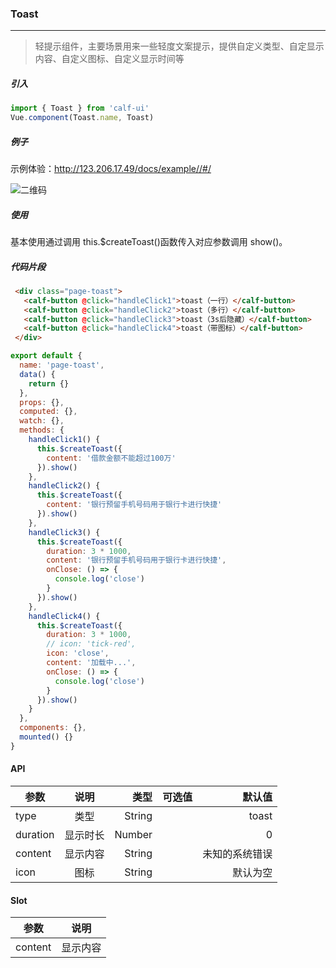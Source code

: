 ### Toast

---

> 轻提示组件，主要场景用来一些轻度文案提示，提供自定义类型、自定显示内容、自定义图标、自定义显示时间等

##### 引入

```javascript
import { Toast } from 'calf-ui'
Vue.component(Toast.name, Toast)
```

##### 例子

示例体验：http://123.206.17.49/docs/example//#/

![二维码](https://raw.githubusercontent.com/wendaosanshou/calf-ui/master/docs/assets/example-qrcode.png)

##### 使用

基本使用通过调用 this.$createToast()函数传入对应参数调用 show()。

##### 代码片段

```html
 <div class="page-toast">
   <calf-button @click="handleClick1">toast（一行）</calf-button>
   <calf-button @click="handleClick2">toast（多行）</calf-button>
   <calf-button @click="handleClick3">toast（3s后隐藏）</calf-button>
   <calf-button @click="handleClick4">toast（带图标）</calf-button>
 </div>
```

```javascript
export default {
  name: 'page-toast',
  data() {
    return {}
  },
  props: {},
  computed: {},
  watch: {},
  methods: {
    handleClick1() {
      this.$createToast({
        content: '借款金额不能超过100万'
      }).show()
    },
    handleClick2() {
      this.$createToast({
        content: '银行预留手机号码用于银行卡进行快捷'
      }).show()
    },
    handleClick3() {
      this.$createToast({
        duration: 3 * 1000,
        content: '银行预留手机号码用于银行卡进行快捷',
        onClose: () => {
          console.log('close')
        }
      }).show()
    },
    handleClick4() {
      this.$createToast({
        duration: 3 * 1000,
        // icon: 'tick-red',
        icon: 'close',
        content: '加载中...',
        onClose: () => {
          console.log('close')
        }
      }).show()
    }
  },
  components: {},
  mounted() {}
}
```

#### API

| 参数     |   说明   |   类型 | 可选值 |         默认值 |
| -------- | :------: | -----: | -----: | -------------: |
| type     |   类型   | String |        |          toast |
| duration | 显示时长 | Number |        |              0 |
| content  | 显示内容 | String |        | 未知的系统错误 |
| icon     |   图标   | String |        |       默认为空 |

#### Slot

| 参数    |   说明   |
| ------- | :------: |
| content | 显示内容 |

